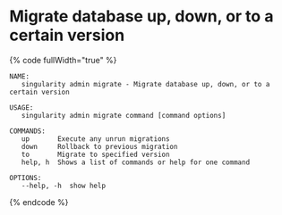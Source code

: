 # Migrate database up, down, or to a certain version

{% code fullWidth="true" %}
```
NAME:
   singularity admin migrate - Migrate database up, down, or to a certain version

USAGE:
   singularity admin migrate command [command options]

COMMANDS:
   up       Execute any unrun migrations
   down     Rollback to previous migration
   to       Migrate to specified version
   help, h  Shows a list of commands or help for one command

OPTIONS:
   --help, -h  show help
```
{% endcode %}
